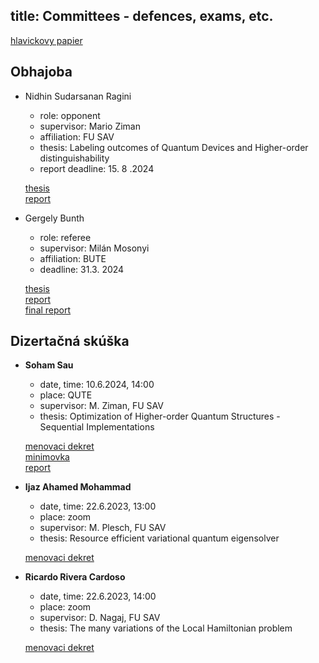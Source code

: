title: Committees - defences, exams, etc.
---

[hlavickovy papier](https://docs.google.com/document/d/1iV4-bOOZgAsnzb4oIl-TDsByodryjeBZ/edit?usp=sharing&ouid=100760893452134072016&rtpof=true&sd=true)




## Obhajoba

* Nidhin Sudarsanan Ragini

    - role: opponent
    - supervisor: Mario Ziman
    - affiliation: FU SAV    
    - thesis: Labeling outcomes of Quantum Devices and Higher-order distinguishability     
    - report deadline: 15. 8 .2024 


    [thesis](cmmtt/ragini_thesis.pdf)    
    [report](cmmtt/ragini_report.pdf)    





* Gergely Bunth


    - role: referee    
    - supervisor: Milán Mosonyi    
    - affiliation: BUTE    
    - deadline: 31.3. 2024



    [thesis](cmmtt/bunth_thesis.pdf)    
    [report](cmmtt/gbunth_report_podpis.pdf)     
    [final report](cmmtt/gbunth_report2.pdf)    





## Dizertačná skúška


* **Soham Sau**

    - date, time: 10.6.2024, 14:00 
    - place: QUTE    
    - supervisor: M. Ziman, FU SAV    
    - thesis: Optimization of Higher-order Quantum Structures - Sequential Implementations    
    

    [menovaci dekret](cmmtt/sau.pdf)    
    [minimovka](cmmtt/sau_minthesis.pdf)    
    [report](cmmtt/sau_minreport.pdt)    

 

* **Ijaz Ahamed Mohammad** 


    - date, time: 22.6.2023, 13:00 
    - place: zoom
    - supervisor: M. Plesch, FU SAV    
    - thesis: Resource efficient variational quantum eigensolver

    [menovaci dekret](cmmtt/ijaz.pdf)


* **Ricardo Rivera Cardoso**   

    - date, time: 22.6.2023, 14:00 
    - place: zoom
    - supervisor: D. Nagaj, FU SAV    
    - thesis: The many variations of the Local Hamiltonian problem

    [menovaci dekret](cmmtt/rivera.pdf)




